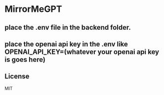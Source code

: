 # MirrorMeGPT

## place the .env file in the backend folder. 
## place the openai api key in the .env like OPENAI_API_KEY=(whatever your openai api key is goes here)


## License
 MIT
